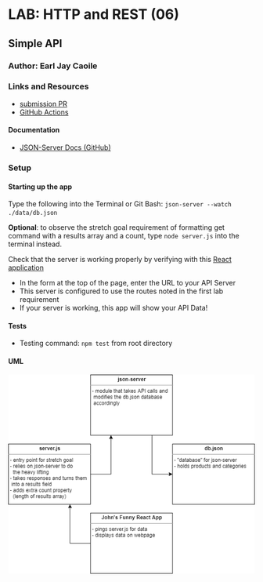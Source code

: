 # LAB: HTTP and REST (06)

## Simple API

### Author: Earl Jay Caoile

### Links and Resources

- [submission PR](https://github.com/earljay-caoile-401-advanced-javascript/simple-api/pull/1)
- [GitHub Actions](https://github.com/earljay-caoile-401-advanced-javascript/simple-api/actions)

#### Documentation

- [JSON-Server Docs (GitHub)](https://github.com/typicode/json-server)

### Setup

#### Starting up the app

Type the following into the Terminal or Git Bash: `json-server --watch ./data/db.json`

**Optional**: to observe the stretch goal requirement of formatting get command with a results array and a count, type `node server.js` into the terminal instead.

Check that the server is working properly by verifying with this [React application](https://w638oyk7o8.csb.app/)

- In the form at the top of the page, enter the URL to your API Server
- This server is configured to use the routes noted in the first lab requirement
- If your server is working, this app will show your API Data!

#### Tests

- Testing command: `npm test` from root directory

#### UML

![UML Image](lab-06-UML.png "uml diagram")
